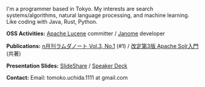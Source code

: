 
I'm a programmer based in Tokyo. My interests are search systems/algorithms, natural language processing, and machine learning. Like coding with Java, Rust, Python.

**OSS Activities:** [Apache Lucene](https://lucene.apache.org/) committer / [Janome](https://mocobeta.github.io/janome/en/) developer

**Publications:** [n月刊ラムダノート Vol.3, No.1](https://www.lambdanote.com/collections/n/products/nmonthly-vol-3-no-1-2021) (#1) / [改定第3版 Apache Solr入門](https://gihyo.jp/book/2017/978-4-7741-8930-7) (共著)

**Presentation Slides:** [SlideShare](https://www.slideshare.net/tomokouchida505) / [Speaker Deck](https://speakerdeck.com/mocobeta)

**Contact:** Email: tomoko.uchida.1111 at gmail.com

